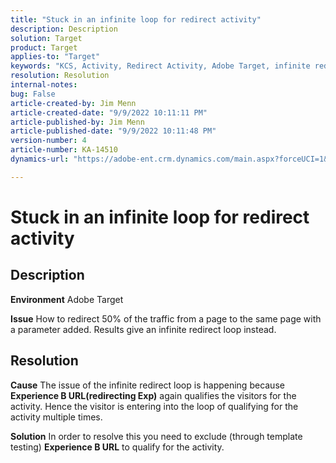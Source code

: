 ```yaml
---
title: "Stuck in an infinite loop for redirect activity"
description: Description
solution: Target
product: Target
applies-to: "Target"
keywords: "KCS, Activity, Redirect Activity, Adobe Target, infinite redirect loop, traffic"
resolution: Resolution
internal-notes: 
bug: False
article-created-by: Jim Menn
article-created-date: "9/9/2022 10:11:11 PM"
article-published-by: Jim Menn
article-published-date: "9/9/2022 10:11:48 PM"
version-number: 4
article-number: KA-14510
dynamics-url: "https://adobe-ent.crm.dynamics.com/main.aspx?forceUCI=1&pagetype=entityrecord&etn=knowledgearticle&id=1267b84e-8c30-ed11-9db1-0022480866ad"

---
```

# Stuck in an infinite loop for redirect activity

## Description


<b>Environment</b>
 Adobe Target

<b>Issue</b>
 How to redirect 50% of the traffic from a page to the same page with a parameter added.
 Results give an infinite redirect loop instead.




## Resolution


<b>Cause</b>
The issue of the infinite redirect loop is happening because <b>Experience B URL(redirecting Exp)</b> again qualifies the visitors for the activity. Hence the visitor is entering into the loop of qualifying for the activity multiple times.

<b>Solution</b>
In order to resolve this you need to exclude (through template testing) <b>Experience B URL</b> to qualify for the activity.


